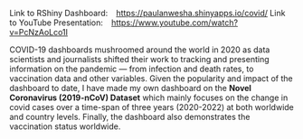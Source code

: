 Link to RShiny Dashboard: &ensp; https://paulanwesha.shinyapps.io/covid/
Link to YouTube Presentation: &ensp; https://www.youtube.com/watch?v=PcNzAoLco1I

COVID-19 dashboards mushroomed around the world in 2020 as data scientists and journalists shifted their work to tracking and presenting information on the pandemic — from infection and death rates, to vaccination data and other variables. Given the popularity and impact of the dashboard to date, I have made my own dashboard on the **Novel Coronavirus (2019-nCoV) Dataset** which mainly focuses on the change in covid cases over a time-span of three years (2020-2022) at both worldwide and country levels. Finally, the dashboard also demonstrates the vaccination status worldwide.
